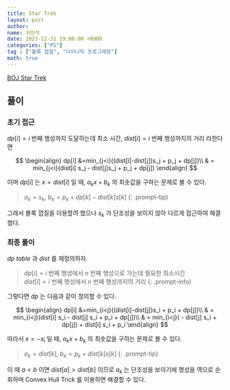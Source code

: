 ```yaml
---
title: Star Trek
layout: post
author:
name: 이민석
date: 2023-12-31 19:00:00 +0900
categories: ["PS"]
tag : ["볼록 껍질", "다이나믹 프로그래밍"]
math: true
---
```


[BOJ Star Trek](https://www.acmicpc.net/problem/17526)

## 풀이

### 초기 접근
$dp[i]=i$ 번째 행성까지 도달하는데 최소 시간, $dist[i]=i$ 번째 행성까지의 거리 라한다면

$$
\begin{align}
dp[i] &=min_{j<i}((dist[i]-dist[j])s_j + p_j + dp[j])\\
& = min_{j<i}(dist[i] s_j - dist[j]s_j + p_j + dp[j])
\end{align}
$$

이며 $dp[i]$ 는 $x=dist[i]$ 일 때, $a_kx + b_k$ 의 최솟값을 구하는 문제로 볼 수 있다.
>$a_k = s_k ,\ b_k = p_k + dp[k] -dist[k]s[k]$
{: .prompt-tip}

그래서 볼록 껍질을 이용할려 했으나 $s_k$ 가 단조성을 보이지 않아 다르게 접근하여 해결했다.

### 최종 풀이
$dp\ table$ 과 $dist$ 를 재정의하자.

>$dp[i]=i$ 번째 행성에서 $n$ 번째 행성으로 가는데 필요한 최소시간\
>$dist[i]=i$ 번째 행성에서 $n$ 번째 행성까지의 거리
{: .prompt-info}

그렇다면 $dp$ 는 다음과 같이 정의할 수 있다.

$$
\begin{align}
dp[i] &=min_{i<j}((dist[i]-dist[j])s_i + p_i + dp[j])\\
& = min_{i<j}(dist[i] s_i - dist[j] s_i + p_i + dp[j])\\
& = min_{i<j}( - dist[j] s_i + dp[j]) + dist[i] s_i + p_i 
\end{align}
$$

따라서 $x=-s_i$ 일 때, $a_kx + b_k$ 의 최솟값을 구하는 문제로 볼 수 있다.
>$a_k = dist[k] ,\ b_k = p_k + dist[k]s[k]$
{: .prompt-tip}

이 때 $a \lt b$ 이면 $dist[a] > dist[b]$ 이므로 $a_k$ 는 단조성을 보이기에 행성을 역으로 순회하며 Convex Hull Trick 를 이용하면 해결할 수 있다. 

